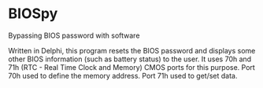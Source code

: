 # BIOSpy
Bypassing BIOS password with software

Written in Delphi, this program resets the BIOS password and displays some other BIOS information (such as battery status) to the user. It uses 70h and 71h (RTC - Real Time Clock and Memory) CMOS ports for this purpose. Port 70h used to define the memory address. Port 71h used to get/set data.
